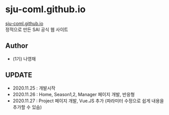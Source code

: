 # sju-coml.github.io
[sju-coml.github.io](https://sju-coml.github.io)  
정적으로 만든 SAI 공식 웹 사이트

## Author
- (1기) 나영채

## UPDATE
- 2020.11.25 : 개발시작
- 2020.11.26 : Home, Season1,2, Manager 페이지 개발, 반응형 
- 2020.11.27 : Project 페이지 개발, Vue.JS 추가 (파라미터 수정으로 쉽게 내용을 추가할 수 있슴)
